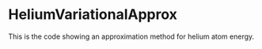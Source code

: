 # HeliumVariationalApprox
This is the code showing an approximation method for helium atom energy. 
